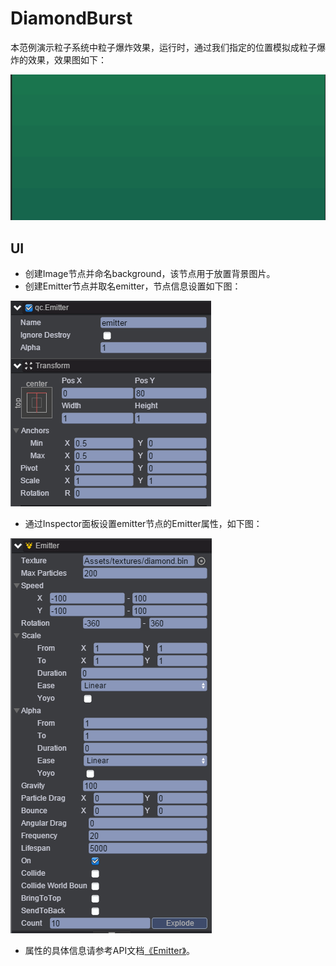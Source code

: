 # DiamondBurst
本范例演示粒子系统中粒子爆炸效果，运行时，通过我们指定的位置模拟成粒子爆炸的效果，效果图如下：<br>

![.gif](images/show.gif)
## UI
* 创建Image节点并命名background，该节点用于放置背景图片。<br>
* 创建Emitter节点并取名emitter，节点信息设置如下图：<br>

![.png](images/emitter.png)   

* 通过Inspector面板设置emitter节点的Emitter属性，如下图：<br>

![.png](images/emitter1.png)

* 属性的具体信息请参考API文档[《Emitter》](http://docs.zuoyouxi.com/api/gameobject/CEmitter.html)。